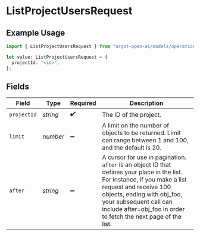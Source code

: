 # ListProjectUsersRequest

## Example Usage

```typescript
import { ListProjectUsersRequest } from "argot-open-ai/models/operations";

let value: ListProjectUsersRequest = {
  projectId: "<id>",
};
```

## Fields

| Field                                                                                                                                                                                                                                                                            | Type                                                                                                                                                                                                                                                                             | Required                                                                                                                                                                                                                                                                         | Description                                                                                                                                                                                                                                                                      |
| -------------------------------------------------------------------------------------------------------------------------------------------------------------------------------------------------------------------------------------------------------------------------------- | -------------------------------------------------------------------------------------------------------------------------------------------------------------------------------------------------------------------------------------------------------------------------------- | -------------------------------------------------------------------------------------------------------------------------------------------------------------------------------------------------------------------------------------------------------------------------------- | -------------------------------------------------------------------------------------------------------------------------------------------------------------------------------------------------------------------------------------------------------------------------------- |
| `projectId`                                                                                                                                                                                                                                                                      | *string*                                                                                                                                                                                                                                                                         | :heavy_check_mark:                                                                                                                                                                                                                                                               | The ID of the project.                                                                                                                                                                                                                                                           |
| `limit`                                                                                                                                                                                                                                                                          | *number*                                                                                                                                                                                                                                                                         | :heavy_minus_sign:                                                                                                                                                                                                                                                               | A limit on the number of objects to be returned. Limit can range between 1 and 100, and the default is 20.<br/>                                                                                                                                                                  |
| `after`                                                                                                                                                                                                                                                                          | *string*                                                                                                                                                                                                                                                                         | :heavy_minus_sign:                                                                                                                                                                                                                                                               | A cursor for use in pagination. `after` is an object ID that defines your place in the list. For instance, if you make a list request and receive 100 objects, ending with obj_foo, your subsequent call can include after=obj_foo in order to fetch the next page of the list.<br/> |